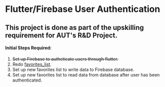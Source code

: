 Flutter/Firebase User Authentication
====================================

This project is done as part of the upskilling requirement for AUT's R&D Project.
---------------------------------------------------------------------------------

#### Initial Steps Required:

1. ~~Set up Firebase to autheticate users through flutter.~~
2. Redo [favorites_list](https://github.com/jamesrobstewart/flutter_favorite_list).
3. Set up new favorites list to write data to Firebase database.
4. Set up new favorites list to read data from database after user has been authenticated.





